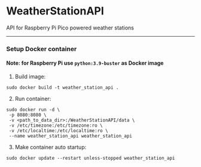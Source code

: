# WeatherStationAPI

API for Raspberry Pi Pico powered weather stations

---

### Setup Docker container
#### Note: for Raspberry Pi use `python:3.9-buster` as Docker image

   1. Build image: 
   ```
   sudo docker build -t weather_station_api .
   ```
   2. Run container:
   ```
   sudo docker run -d \
    -p 8080:8080 \
    -v <path_to_data_dir>:/WeatherStationAPI/data \
    -v /etc/timezone:/etc/timezone:ro \
    -v /etc/localtime:/etc/localtime:ro \
    --name weather_station_api weather_station_api
   ```
   3. Make container auto startup:
   ```
   sudo docker update --restart unless-stopped weather_station_api
   ```
